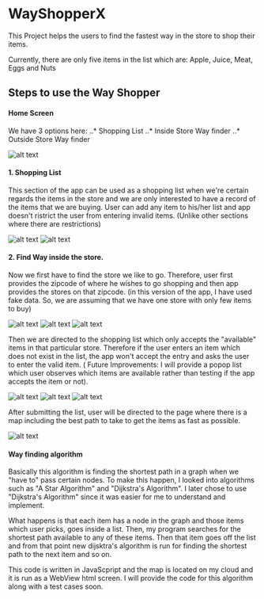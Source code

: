 # WayShopperX

This Project helps the users to find the fastest way in the store to shop their items. 

Currently, there are only five items in the list which are:
Apple, Juice, Meat, Eggs and Nuts

## Steps to use the Way Shopper
#### Home Screen
We have 3 options here:
..* Shopping List
..* Inside Store Way finder
..* Outside Store Way finder

![alt text](http://hapoojoon.com/wayshopperimages/home.png)


#### 1. Shopping List

This section of the app can be used as a shopping list when we're certain regards the items in the store and we are only interested to have a record of the items that we are buying.
User can add any item to his/her list and app doesn't ristrict the user from entering invalid items. (Unlike other sections where there are restrictions)

![alt text](http://hapoojoon.com/wayshopperimages/list1.png)   ![alt text](http://hapoojoon.com/wayshopperimages/list2.png)


#### 2. Find Way inside the store.

Now we first have to find the store we like to go. Therefore, user first provides the zipcode of where he wishes to go shopping and then app provides the stores on that zipcode. (in this version of the app, I have used fake data. So, we are assuming that we have one store with only few items to buy)

![alt text](http://hapoojoon.com/wayshopperimages/shopAdress1.png)   ![alt text](http://hapoojoon.com/wayshopperimages/shopAdress2.png) ![alt text](http://hapoojoon.com/wayshopperimages/shopAdress3.png)   

Then we are directed to the shopping list which only accepts the "available" items in that particular store. Therefore if the user enters an item which does not exist in the list, the app won't accept the entry and asks the user to enter the valid item. ( Future Improvements: I will provide a popop list which user observes which items are available rather than testing if the app accepts the item or not).

![alt text](http://hapoojoon.com/wayshopperimages/shopList1.png)   ![alt text](http://hapoojoon.com/wayshopperimages/shopList2.png) ![alt text](http://hapoojoon.com/wayshopperimages/shopList3.png)   

After submitting the list, user will be directed to the page where there is a map including the best path to take to get the items as fast as possible.

![alt text](http://hapoojoon.com/wayshopperimages/map.png)

#### Way finding algorithm
Basically this algorithm is finding the shortest path in a graph when we "have to" pass certain nodes. To make this happen, I looked into algorithms such as "A Star Algorithm" and "Dijkstra's Algorithm". I later chose to use "Dijkstra's Algorithm" since it was easier for me to understand and implement. 

What happens is that each item has a node in the graph and those items which user picks, goes inside a list. Then, my program searches for the shortest path available to any of these items. Then that item goes off the list and from that point new dijsktra's algorithm is run for finding the shortest path to the next item and so on.

This code is written in JavaScpript and the map is located on my cloud and it is run as a WebView html screen. I will provide the code for this algorithm along with a test cases soon.


